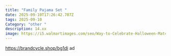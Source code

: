 ```yaml
---
title: "Family Pajama Set "
date: 2025-09-10T17:26:42.707Z
tags: 2025-09-10
Category: "other "
description: 14.xx
image: https://i5.walmartimages.com/seo/Way-to-Celebrate-Halloween-Matching-Family-Sleepwear-Women-s-Long-Sleeve-Top-and-Pants-2-Piece-Pajama-Set-Sizes-S-to-3X_14eae1ef-0a69-4be8-8802-72c87f63b527.775da55413ef62940f5ba1655eb7fbad.jpeg?odnHeight=573&odnWidth=573&odnBg=FFFFFF
---
```

https://brandcycle.shop/bg1di ad